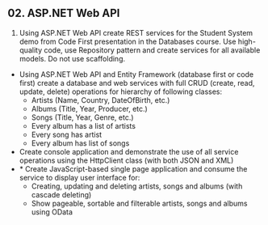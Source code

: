 ## 02. ASP.NET Web API

1. Using ASP.NET Web API create REST services for the Student System demo from Code First presentation in the Databases course. Use high-quality code, use Repository pattern and create services for all available models. Do not use scaffolding. 
* Using ASP.NET Web API and Entity Framework (database first or code first) create a database and web services with full CRUD (create, read, update, delete) operations for hierarchy of following classes: 
	- Artists (Name, Country, DateOfBirth, etc.) 
	- Albums (Title, Year, Producer, etc.) 
	- Songs (Title, Year, Genre, etc.) 
	- Every album has a list of artists 
	- Every song has artist 
	- Every album has list of songs
* Create console application and demonstrate the use of all service operations using the HttpClient class (with both JSON and XML) 
* \* Create JavaScript-based single page application and consume the service to display user interface for: 
	- Creating, updating and deleting artists, songs and albums (with cascade deleting) 
	- Show pageable, sortable and filterable artists, songs and albums using OData 